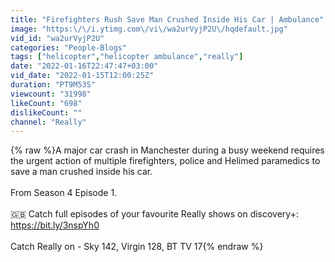 ```yaml
---
title: "Firefighters Rush Save Man Crushed Inside His Car | Ambulance"
image: "https:\/\/i.ytimg.com\/vi\/wa2urVyjP2U\/hqdefault.jpg"
vid_id: "wa2urVyjP2U"
categories: "People-Blogs"
tags: ["helicopter","helicopter ambulance","really"]
date: "2022-01-16T22:47:47+03:00"
vid_date: "2022-01-15T12:00:25Z"
duration: "PT9M53S"
viewcount: "31998"
likeCount: "698"
dislikeCount: ""
channel: "Really"
---
```

{% raw %}A major car crash in Manchester during a busy weekend requires the urgent action of multiple firefighters, police and Helimed paramedics to save a man crushed inside his car.<br /><br />From Season 4 Episode 1.<br /><br />🇬🇧 Catch full episodes of your favourite Really shows on discovery+: <a rel="nofollow" target="blank" href="https://bit.ly/3nspYh0">https://bit.ly/3nspYh0</a><br /><br />Catch Really on - Sky 142, Virgin 128, BT TV 17{% endraw %}
